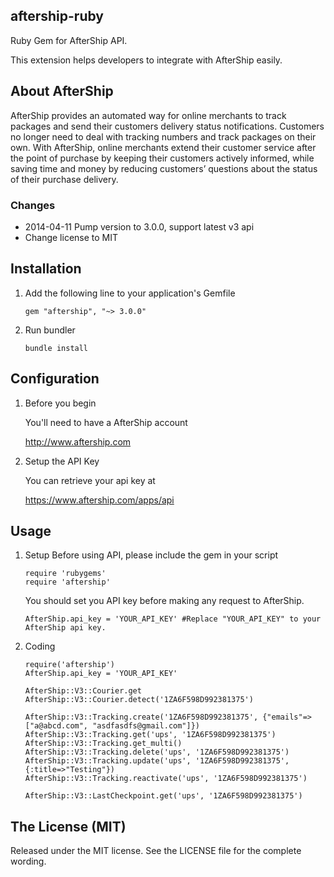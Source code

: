 ## aftership-ruby

Ruby Gem for AfterShip API.

This extension helps developers to integrate with AfterShip easily.

## About AfterShip

AfterShip provides an automated way for online merchants to track packages and send their customers delivery status notifications. Customers no longer need to deal with tracking numbers and track packages on their own. With AfterShip, online merchants extend their customer service after the point of purchase by keeping their customers actively informed, while saving time and money by reducing customers’ questions about the status of their purchase delivery. 

### Changes

* 2014-04-11 Pump version to 3.0.0, support latest v3 api
* Change license to MIT


## Installation

1. Add the following line to your application's Gemfile

    ```
    gem "aftership", "~> 3.0.0"
    ```

2. Run bundler

    ```
    bundle install
    ```


## Configuration

1. Before you begin
  
    You'll need to have a AfterShip account

    http://www.aftership.com

	
2. Setup the API Key
  
    You can retrieve your api key at

    https://www.aftership.com/apps/api


## Usage

1. Setup
    Before using API, please include the gem in your script

	```
	require 'rubygems'
	require 'aftership'
	```

    You should set you API key before making any request to AfterShip.

	```
	AfterShip.api_key = 'YOUR_API_KEY' #Replace "YOUR_API_KEY" to your AfterShip api key.
	```


2. Coding

    ```
    require('aftership')
    AfterShip.api_key = 'YOUR_API_KEY'

    AfterShip::V3::Courier.get
    AfterShip::V3::Courier.detect('1ZA6F598D992381375')

    AfterShip::V3::Tracking.create('1ZA6F598D992381375', {"emails"=>["a@abcd.com", "asdfasdfs@gmail.com"]})
    AfterShip::V3::Tracking.get('ups', '1ZA6F598D992381375')
    AfterShip::V3::Tracking.get_multi()
    AfterShip::V3::Tracking.delete('ups', '1ZA6F598D992381375')
    AfterShip::V3::Tracking.update('ups', '1ZA6F598D992381375', {:title=>"Testing"})
    AfterShip::V3::Tracking.reactivate('ups', '1ZA6F598D992381375')

    AfterShip::V3::LastCheckpoint.get('ups', '1ZA6F598D992381375')

    ```



## The License (MIT)

Released under the MIT license. See the LICENSE file for the complete wording.
